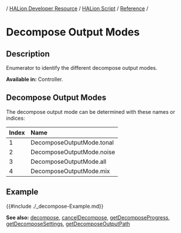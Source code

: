 / [HALion Developer Resource](../../HALion-Developer-Resource.md) / [HALion Script](./HALion-Script.md) / [Reference](./Reference.md) /

# Decompose Output Modes

## Description

Enumerator to identify the different decompose output modes.

**Available in:** Controller.

## Decompose Output Modes

The decompose output mode can be determined with these names or indices:

|Index|Name|
|:-|:-|
|1|DecomposeOutputMode.tonal|
|2|DecomposeOutputMode.noise|
|3|DecomposeOutputMode.all|
|4|DecomposeOutputMode.mix|

## Example

{{#include ./_decompose-Example.md}}

**See also:** [decompose](./decompose.md), [cancelDecompose](./cancelDecompose.md), [getDecomposeProgress](./getDecomposeProgress.md), [getDecomposeSettings](./getDecomposeSettings.md), [getDecomposeOutputPath](./getDecomposeOutputPath.md)

